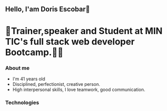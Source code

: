 ## Hello, I'am Doris Escobar👋


<h1>🥇Trainer,speaker and Student at MIN TIC's full stack web developer Bootcamp.👩‍🎓</h1>

### About me 
- I'm 41 years old
- Disciplined, perfectionist, creative person.
- High interpersonal skills, I love teamwork, good communication.

### Technologies
